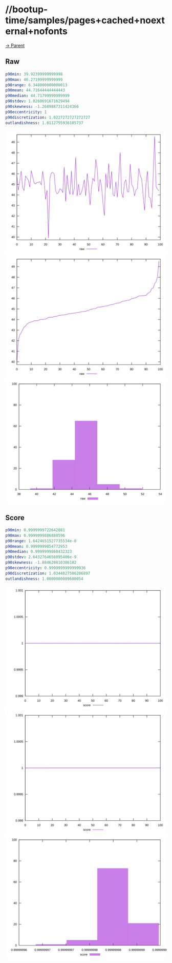 
# //bootup-time/samples/pages+cached+noexternal+nofonts

[→ Parent](../..)


## Raw


```yaml
p90min: 39.92399999999998
p90max: 46.27199999999999
p90range: 6.348000000000013
p90mean: 44.71644444444443
p90median: 44.71799999999999
p90stdev: 1.0260691671629494
p90skewness: -1.2689887311424366
p90eccentricity: 1
p90discretization: 1.0227272727272727
outlandishness: 1.0112755936105737

```

![PLOT: raw-values](./raw/values.svg)![PLOT: raw-sorted](./raw/sorted.svg)![PLOT: raw-histogram](./raw/histogram.svg)
## Score


```yaml
p90min: 0.9999999722642081
p90max: 0.9999999886888596
p90range: 1.6424651527735534e-8
p90mean: 0.9999999854772953
p90median: 0.9999999860432323
p90stdev: 2.6432764656095406e-9
p90skewness: -1.884620810386182
p90eccentricity: 0.9999999999999936
p90discretization: 1.0344827586206897
outlandishness: 1.0000000009600054

```

![PLOT: score-values](./score/values.svg)![PLOT: score-sorted](./score/sorted.svg)![PLOT: score-histogram](./score/histogram.svg)